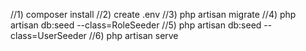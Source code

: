 //1) composer install 
//2) create .env 
//3) php artisan migrate 
//4) php artisan db:seed --class=RoleSeeder
//5) php artisan db:seed --class=UserSeeder
//6) php artisan serve
